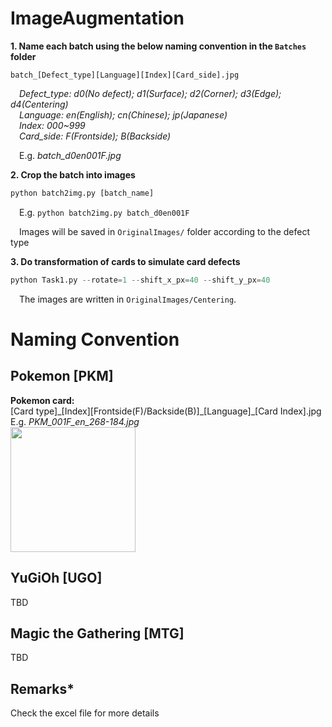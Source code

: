 # ImageAugmentation
  **1. Name each batch using the below naming convention in the `Batches` folder<br />**
  ```
  batch_[Defect_type][Language][Index][Card_side].jpg
  ```
  &emsp;*Defect_type: d0(No defect); d1(Surface); d2(Corner); d3(Edge); d4(Centering)<br />*
  &emsp;*Language: en(English); cn(Chinese); jp(Japanese)<br />*
  &emsp;*Index: 000~999<br />*
  &emsp;*Card_side: F(Frontside); B(Backside)<br />*
  
  &emsp;E.g. *batch_d0en001F.jpg<br />*
  
  **2. Crop the batch into images**
  ```python
  python batch2img.py [batch_name]
  ```
  &emsp;E.g. `python batch2img.py batch_d0en001F`
  
  &emsp;Images will be saved in `OriginalImages/` folder according to the defect type<br />
  
  **3. Do transformation of cards to simulate card defects**
  ```python
  python Task1.py --rotate=1 --shift_x_px=40 --shift_y_px=40
  ```
  &emsp;The images are written in `OriginalImages/Centering`.
  
# Naming Convention
## Pokemon [PKM]
**Pokemon card:<br />**
[Card type]\_[Index][Frontside(F)/Backside(B)]\_[Language]\_[Card Index].jpg<br />
E.g. *PKM_001F_en_268-184.jpg<br />*
<img src="https://tcg.pokemon.com/assets/img/expansions/sword-shield/cards/en-us/SWSH1_24-2x.jpg" width="200" /><br />

## YuGiOh [UGO]
TBD
## Magic the Gathering [MTG]
TBD<br />
## Remarks*
Check the excel file for more details
